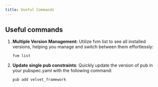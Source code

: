 ```yaml
---
title: Useful Commands
---
```


## Useful commands

1. **Multiple Version Management:** Utilize fvm list to see all installed versions, helping you manage and switch between them effortlessly:

   ```bash
   fvm list
   ```

2. **Update single pub constraints**: Quickly update the version of pub in your pubspec.yaml with the following command:

   ```bash
   pub add velvet_framework
   ```
